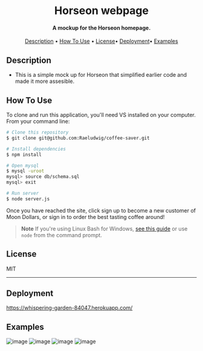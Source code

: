 

<h1 align="center">
  <br>
Horseon webpage
  <br>
</h1>

<h4 align="center"> A mockup for the Horseon homepage.</h4>


<p align="center">
  <a href="#description">Description</a> •
  <a href="#how-to-use">How To Use</a> •
  <a href="#license">License</a>•
  <a href="#deployment">Deployment</a>•
  <a href="#examples">Examples</a>
</p>




## Description

* This is a simple mock up for Horseon that simplified earlier code and made it more assesible.

## How To Use

To clone and run this application, you'll need VS installed on your computer. From your command line:

```bash
# Clone this repository
$ git clone git@github.com:Raeludwig/coffee-saver.git

# Install dependencies
$ npm install

# Open mysql
$ mysql -uroot
mysql> source db/schema.sql
mysql> exit 

# Run server
$ node server.js

```
Once you have reached the site, click sign up to become a new customer of Moon Dollars, or sign in to order the best tasting coffee around!

> **Note**
> If you're using Linux Bash for Windows, [see this guide](https://www.howtogeek.com/261575/how-to-run-graphical-linux-desktop-applications-from-windows-10s-bash-shell/) or use `node` from the command prompt.

## License

MIT

---
## Deployment
https://whispering-garden-84047.herokuapp.com/

## Examples
![image](https://user-images.githubusercontent.com/118871515/230535862-97b646b0-0233-4bcc-82d4-5ac9f9260dfc.png)
![image](https://user-images.githubusercontent.com/118871515/230535919-bfb48238-1fcd-48c5-b1ca-b97dfff30e29.png)
![image](https://user-images.githubusercontent.com/118871515/230536023-71bd853c-3346-4450-abaf-5509e03852c8.png)
![image](https://user-images.githubusercontent.com/118871515/230536077-a8bfc6e9-5a28-4d3e-97d8-0ac2a47809c1.png)

